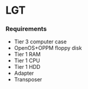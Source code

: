 # LGT

### Requirements
- Tier 3 computer case
- OpenOS+OPPM floppy disk
- Tier 1 RAM
- Tier 1 CPU
- Tier 1 HDD
- Adapter
- Transposer
